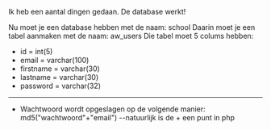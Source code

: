 Ik heb een aantal dingen gedaan.
De database werkt!

Nu moet je een database hebben met de naam: school
Daarin moet je een tabel aanmaken met de naam: aw_users
Die tabel moet 5 colums hebben:
- id = int(5)
- email = varchar(100)
- firstname = varchar(30)
- lastname = varchar(30)
- password = varchar(32)
    
---------------
- Wachtwoord wordt opgeslagen op de volgende manier:
    md5("wachtwoord"+"email")   --natuurlijk is de + een punt in php
